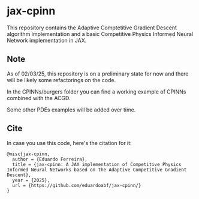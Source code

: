 # jax-cpinn
This repository contains the Adaptive Comptetitive Gradient Descent algorithm implementation and a basic Competitive Physics Informed Neural Network implementation in JAX.

## Note
As of 02/03/25, this repository is on a preliminary state for now and there will be likely some refactorings on the code.

In the CPINNs/burgers folder you can find a working example of CPINNs combined with the ACGD.

Some other PDEs examples will be added over time.

## Cite
In case you use this code, here's the citation for it:

```
@misc{jax-cpinn,
  author = {Eduardo Ferreira},
  title = {jax-cpinn: A JAX implementation of Competitive Physics Informed Neural Networks based on the Adaptive Competitive Gradient Descent},
  year = {2025},
  url = {https://github.com/eduardoabf/jax-cpinn/}
}
```
